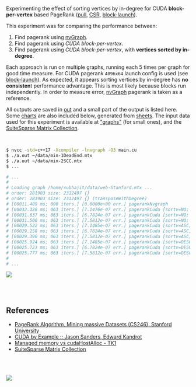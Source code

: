 Experimenting the effect of sorting vertices by in-degree for CUDA
**block-per-vertex** based PageRank ([pull], [CSR], [block-launch]).

This experiment was for comparing the performance between:
1. Find pagerank using [nvGraph].
2. Find pagerank using *CUDA block-per-vertex*.
3. Find pagerank using *CUDA block-per-vertex*, with **vertices sorted by in-degree**.

Each approach is run on multiple graphs, running each 5 times per graph for
good time measure. For CUDA pagerank `4096x64` launch config is used (see
[block-launch]). As expected, it appears sorting vertices by in-degree has
**no consisten**t performance advantage. This is most likely because blocks
run independently. In order to measure error, [nvGraph] pagerank is taken as
a reference.

All outputs are saved in [out](out/) and a small part of the output is listed
here. Some [charts] are also included below, generated from [sheets]. The input
data used for this experiment is available at ["graphs"] (for small ones), and
the [SuiteSparse Matrix Collection].

<br>

```bash
$ nvcc -std=c++17 -Xcompiler -lnvgraph -O3 main.cu
$ ./a.out ~/data/min-1DeadEnd.mtx
$ ./a.out ~/data/min-2SCC.mtx
$ ...

# ...
#
# Loading graph /home/subhajit/data/web-Stanford.mtx ...
# order: 281903 size: 2312497 {}
# order: 281903 size: 2312497 {} (transposeWithDegree)
# [00011.409 ms; 000 iters.] [0.0000e+00 err.] pagerankNvgraph
# [00032.328 ms; 063 iters.] [7.1476e-07 err.] pagerankCuda [sortv=NO; sorte=NO]
# [00031.637 ms; 063 iters.] [6.7824e-07 err.] pagerankCuda [sortv=NO; sorte=ASC]
# [00031.500 ms; 063 iters.] [7.5812e-07 err.] pagerankCuda [sortv=NO; sorte=DESC]
# [00029.522 ms; 063 iters.] [7.1485e-07 err.] pagerankCuda [sortv=ASC; sorte=NO]
# [00029.258 ms; 063 iters.] [6.7824e-07 err.] pagerankCuda [sortv=ASC; sorte=ASC]
# [00029.390 ms; 063 iters.] [7.5812e-07 err.] pagerankCuda [sortv=ASC; sorte=DESC]
# [00025.924 ms; 063 iters.] [7.1485e-07 err.] pagerankCuda [sortv=DESC; sorte=NO]
# [00025.723 ms; 063 iters.] [6.7824e-07 err.] pagerankCuda [sortv=DESC; sorte=ASC]
# [00025.777 ms; 063 iters.] [7.5812e-07 err.] pagerankCuda [sortv=DESC; sorte=DESC]
#
# ...
```

[![](https://i.imgur.com/zLPn59G.gif)][sheets]

<br>
<br>


## References

- [PageRank Algorithm, Mining massive Datasets (CS246), Stanford University](http://snap.stanford.edu/class/cs246-videos-2019/lec9_190205-cs246-720.mp4)
- [CUDA by Example :: Jason Sanders, Edward Kandrot](http://www.mat.unimi.it/users/sansotte/cuda/CUDA_by_Example.pdf)
- [Managed memory vs cudaHostAlloc - TK1](https://forums.developer.nvidia.com/t/managed-memory-vs-cudahostalloc-tk1/34281)
- [SuiteSparse Matrix Collection]

<br>
<br>

[![](https://i.imgur.com/aEQNi9z.jpg)](https://www.youtube.com/watch?v=Q5hnBsUWmAI)

[nvGraph]: https://github.com/rapidsai/nvgraph
[pull]: https://github.com/puzzlef/pagerank-push-vs-pull
[csr]: https://github.com/puzzlef/pagerank-class-vs-csr
[block-launch]: https://github.com/puzzlef/pagerank-cuda-block-adjust-launch
[charts]: https://photos.app.goo.gl/kCxgy62fFNjWqc8u7
[sheets]: https://docs.google.com/spreadsheets/d/1vcdBUAa_XQh3G3JVCQMSWhSZmeCffEqXz7EYN30FRZ0/edit?usp=sharing
["graphs"]: https://github.com/puzzlef/graphs
[SuiteSparse Matrix Collection]: https://suitesparse-collection-website.herokuapp.com
